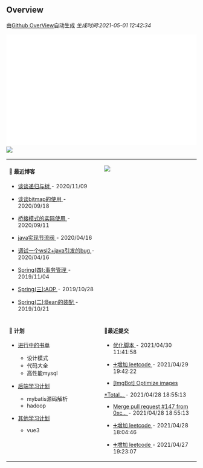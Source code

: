 
## Overview

由[Github OverView](https://github.com/0xcaffebabe/0xcaffebabe)自动生成 _生成时间:2021-05-01 12:42:34_

![](https://raw.githubusercontent.com/0xcaffebabe/github-stats/master/generated/overview.svg)![](https://github-readme-stats.vercel.app/api/top-langs/?username=0xcaffebabe&layout=compact&langs_count=8)

<table>

<tr>
<td valign="top" width="50%">

#### 📖 最近博客


* <a href="https://ismy.wang/%E7%AE%97%E6%B3%95/2020/11/09/%E8%B0%88%E8%B0%88%E9%80%92%E5%BD%92%E4%B8%8E%E6%A0%91.html" target="_blank"> 谈谈递归与树 </a> - 2020/11/09 

    
* <a href="https://ismy.wang/%E7%AE%97%E6%B3%95/2020/09/18/%E8%B0%88%E8%B0%88bitmap%E7%9A%84%E4%BD%BF%E7%94%A8.html" target="_blank"> 谈谈bitmap的使用 </a> - 2020/09/18 

    
* <a href="https://ismy.wang/%E8%AE%BE%E8%AE%A1%E6%A8%A1%E5%BC%8F/2020/09/11/%E6%A1%A5%E6%8E%A5%E6%A8%A1%E5%BC%8F%E7%9A%84%E5%AE%9E%E9%99%85%E4%BD%BF%E7%94%A8.html" target="_blank"> 桥接模式的实际使用 </a> - 2020/09/11 

    
* <a href="https://ismy.wang/java/2020/04/16/JAVA%E5%AE%9E%E7%8E%B0%E8%8A%82%E6%B5%81%E9%98%80.html" target="_blank"> java实现节流阀 </a> - 2020/04/16 

    
* <a href="https://ismy.wang/%E6%97%A5%E5%B8%B8/2020/04/16/%E8%B0%83%E8%AF%95%E4%B8%80%E4%B8%AAwsl2+java%E5%BC%95%E5%8F%91%E7%9A%84bug.html" target="_blank"> 调试一个wsl2+java引发的bug </a> - 2020/04/16 

    
* <a href="https://ismy.wang/spring/2019/11/04/Spring-%E5%9B%9B-%E4%BA%8B%E5%8A%A1%E7%AE%A1%E7%90%86.html" target="_blank"> Spring(四):事务管理 </a> - 2019/11/04 

    
* <a href="https://ismy.wang/spring/2019/10/28/Spring(%E4%B8%89)-AOP.html" target="_blank"> Spring(三):AOP </a> - 2019/10/28 

    
* <a href="https://ismy.wang/spring/2019/10/21/Spring(%E4%BA%8C)-Bean%E7%9A%84%E8%A3%85%E9%85%8D.html" target="_blank"> Spring(二):Bean的装配 </a> - 2019/10/21 

        

</td>

<td valign="top" width="50%">

![](https://github-readme-stats.vercel.app/api/wakatime?username=0xcaffebabe)

</td>

</tr>

<tr>

<td valign="top" width="50%">

#### 📝 计划

- [进行中的书单](https://github.com/users/0xcaffebabe/projects/4)
  - 设计模式
  - 代码大全
  - 高性能mysql


- [后端学习计划](https://github.com/users/0xcaffebabe/projects/1)
  - mybatis源码解析
  - hadoop


- [其他学习计划](https://github.com/users/0xcaffebabe/projects/3)
  - vue3


<td>

#### 🌴最近提交


  * <a href="https://github.com/0xcaffebabe/0xcaffebabe/commit/7c9d73b609a440e0a1a3a780d0246544f0ea5c75" target="_blank"> 优化脚本 </a> - 2021/04/30 11:41:58 

    
  * <a href="https://github.com/0xcaffebabe/note/commit/0d38089da310f8a1d136b631c50de031078fe3d0" target="_blank"> ➕增加 leetcode </a> - 2021/04/29 19:42:22 

    
  * <a href="https://github.com/0xcaffebabe/note/commit/3997114c67f90a63da86d9844efdbcd2113e7b0a" target="_blank"> [ImgBot] Optimize images

*Total... </a> - 2021/04/28 18:55:13 

    
  * <a href="https://github.com/0xcaffebabe/note/commit/d07f114b068b84136675662f6d3dea18e10a998e" target="_blank"> Merge pull request #147 from 0xc... </a> - 2021/04/28 18:55:13 

    
  * <a href="https://github.com/0xcaffebabe/note/commit/265f2b80d5eeb240ad9e60340a317ab00ae0686a" target="_blank"> ➕增加 leetcode </a> - 2021/04/28 18:04:46 

    
  * <a href="https://github.com/0xcaffebabe/note/commit/26b63524be7a98b60d52f7b2ae137c0628ac39ef" target="_blank"> ➕增加 leetcode </a> - 2021/04/27 19:23:07 

    

</td>

</tr>

</table>
